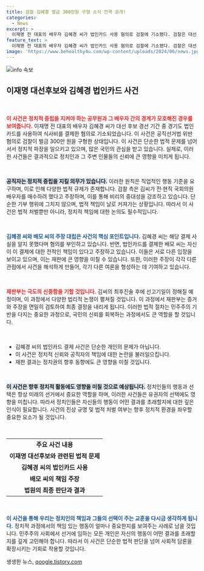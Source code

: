 ```yaml
---
title: 검찰 김혜경 벌금 300만원 구형 소식 전격 공개!
categories:
  - News
excerpt: >
  이재명 전 대표의 배우자 김혜경 씨가 법인카드 사용 혐의로 검찰에 기소됐다. 검찰은 대선 후보 매수 시도라며 벌금 300만원을 구형한 상황, 김씨는 모든 책임을 배모씨에게 전가하고 있다. 이 사건의 전말은 과연 무엇일까?
feature_text: >
  이재명 전 대표의 배우자 김혜경 씨가 법인카드 사용 혐의로 검찰에 기소됐다. 검찰은 대선 후보 매수 시도라며 벌금 300만원을 구형한 상황, 김씨는 모든 책임을 배모씨에게 전가하고 있다. 이 사건의 전말은 과연 무엇일까?
image: 'https://www.behealthy4u.com/wp-content/uploads/2024/06/news.jpg'
---
```


<p><img src="https://www.behealthy4u.com/wp-content/uploads/2024/06/news.jpg" alt="info 속보" /></p>

<h2 data-ke-size="size26">이재명 대선후보와 김혜경 법인카드 사건</h2>

<p data-ke-size="size16">&nbsp;</p>

<p><b><span style="color: #ee2323;">이 사건은 정치적 중립을 지켜야 하는 공무원과 그 배우자 간의 경계가 모호해진 경우를 보여줍니다.</span></b> 이재명 전 대표의 배우자 김혜경 씨가 대선 후보 경선 기간 중 경기도 법인카드를 사용하여 식사비를 결제한 혐의로 기소되었습니다. 이 사건은 공직선거법 위반 혐의로 검찰이 벌금 300만 원을 구형한 상태입니다. 이 사건은 단순한 법적 문제를 넘어서서 정치적 파장을 일으키고 있으며, 많은 국민의 관심을 받고 있습니다. 실제로, 이러한 사건들은 결과적으로 정치인과 그 주변 인물들의 신뢰에 큰 영향을 미치게 됩니다.</p>

<p data-ke-size="size16">&nbsp;</p>

<p><b><span style="background-color: #21538527;">공직자는 정치적 중립을 지킬 의무가 있습니다.</span></b> 이러한 원칙은 직업적인 행동 기준을 요구하며, 이로 인해 다양한 법적 규제가 존재합니다. 검찰 측은 김씨가 전·현직 국회의원 배우자를 매수하려 했다고 주장하며, 이를 통해 비리의 중대성을 강조하고 있습니다. 단순한 기부 행위에 그치지 않으며, 법적 책임이 날로 커져가는 상황입니다. 따라서 이 사건은 법적 처벌뿐만 아니라, 정치적 책임에 대한 논의도 필수적입니다.</p>

<p data-ke-size="size16">&nbsp;</p>

<p><b><span style="color: #1a5490;">김혜경 씨와 배모 씨의 주장 대립은 사건의 핵심 포인트입니다.</span></b> 김혜경 씨는 해당 결제 사실을 알지 못했다며 혐의를 부인하고 있습니다. 반면, 법인카드를 결제한 배모 씨는 자신이 이 결제에 대한 전적인 책임이 있다고 주장하고 있습니다. 이들은 서로 다른 입장을 보이고 있으며, 이는 재판에 큰 영향을 미칠 수 있습니다. 또한, 이러한 주장이 각각 다른 관점에서 사건을 해석하게 만들어, 각기 다른 여론을 형성하는 데 기여하고 있습니다.</p>

<p data-ke-size="size16">&nbsp;</p>

<p><b><span style="color: #ee2323;">재판부는 극도의 신중함을 기할 것입니다.</span></b> 김씨의 최후진술 후에 선고기일이 정해질 예정이며, 이 과정에서 다양한 법리적 논쟁이 펼쳐질 것입니다. 이 과정에서 재판부는 증거와 주장을 면밀히 검토하여 최종 결정을 내리게 됩니다. 이러한 법적 절차는 민주주의 기반을 다지는 중요한 과정으로, 국민의 신뢰를 회복하는 과정에서도 큰 역할을 할 것입니다.</p>

<p data-ke-size="size16">&nbsp;</p>

<ul>
    <li>김혜경 씨의 법인카드 결제 사건은 단순한 개인의 문제가 아닙니다.</li>
    <li>이 사건은 정치적 신뢰와 공직자의 책임에 대한 논란을 불러일으킵니다.</li>
    <li>재판 결과는 정치권의 향후 동향에도 큰 영향을 미칠 것입니다.</li>
</ul>

<p data-ke-size="size16">&nbsp;</p>

<p><b><span style="background-color: #21538527;">이 사건은 향후 정치적 활동에도 영향을 미칠 것으로 예상됩니다.</span></b> 정치인들의 행동과 선택은 항상 미래의 선거에서 중요한 역할을 하며, 이러한 사건들은 유권자의 선택에도 영향을 미칩니다. 따라서 정치인들은 자신들의 행동이 어떤 결과를 초래할지에 대한 깊은 인식이 필요합니다. 사건의 진상 규명 및 법적 처벌 여부는 향후 정치적 환경을 좌우할 중요한 요소가 될 것입니다.</p>

<p data-ke-size="size16">&nbsp;</p>

<table>
    <tr>
        <td style="text-align: center; height: 17px;"><b>주요 사건 내용</b></td>
    </tr>
    <tr>
        <td style="text-align: center; height: 17px;"><b>이재명 대선후보와 관련된 법적 문제</b></td>
    </tr>
    <tr>
        <td style="text-align: center; height: 17px;"><b>김혜경 씨의 법인카드 사용</b></td>
    </tr>
    <tr>
        <td style="text-align: center; height: 17px;"><b>배모 씨의 책임 주장</b></td>
    </tr>
    <tr>
        <td style="text-align: center; height: 17px;"><b>법원의 최종 판단과 결과</b></td>
    </tr>
</table>

<p data-ke-size="size16">&nbsp;</p>

<p><b><span style="color: #1a5490;">이 사건을 통해 우리는 정치인의 책임과 그들의 선택이 주는 교훈을 다시금 생각하게 됩니다.</span></b> 정치적 과정에서의 책임 있는 행동이 얼마나 중요한지를 보여주는 사례로 남을 것입니다. 민주주의 사회에서 선거에 임하는 모든 개인은 자신의 행동이 어떤 결과를 초래할지를 깊게 고민해야 합니다. 따라서 이 사건은 단순한 법적 판단을 넘어 사회적 담론을 확장시키는 기회로 작용할 것입니다.</p>
생생한 뉴스, <a href="https://qoogle.tistory.com" rel="dofollow">qoogle.tistory.com</a>


